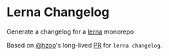 # Lerna Changelog

Generate a changelog for a [lerna][lerna-homepage] monorepo

Based on [@hzoo][hzoo-profile]'s long-lived [PR][original-pr] for `lerna changelog`.

[lerna-homepage]: https://lernajs.io
[hzoo-profile]: https://github.com/hzoo
[original-pr]: https://github.com/lerna/lerna/pull/29
